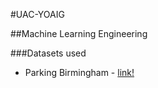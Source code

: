 #UAC-YOAIG

##Machine Learning Engineering

###Datasets used
* Parking Birmingham - [link!](https://archive.ics.uci.edu/ml/datasets/Parking+Birmingham)